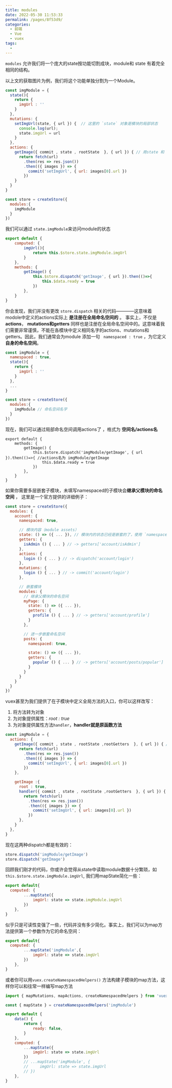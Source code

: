 ```yaml
---
title: modules
date: 2022-05-30 11:53:33
permalink: /pages/8f53d9/
categories:
  - 前端
  - Vue
  - vuex
tags:
  - 
---
```


`modules` 允许我们将一个庞大的state按功能切割成块，module和 state 有着完全相同的结构。

以上文的获取图片为例，我们将这个功能单独分割为一个Module。

```js
const imgModule = {
  state(){
    return {
      imgUrl : ''
    }
  },
  mutations: {
    setImgUrl(state, { url }) {  // 这里的 `state` 对象是模块的局部状态
      console.log(url);
      state.imgUrl = url
    }
  },
  actions: {
    getImage({ commit , state , rootState  }, { url }) { // 用state 和 rootState区分模块的状态的store状态
      return fetch(url)
        .then(res => res.json())
        .then(({ images }) => {
          commit('setImgUrl', { url: images[0].url })
        })
    }
  }
}

const store = createStore({
  modules:{
    imgModule
  }
})

```

我们可以通过 `state.imgModule`来访问module的状态

```js
export default {
    computed: {
        imgUrl(){
            return this.$store.state.imgModule.imgUrl
        }
    },
    methods: {
        getImage() {
            this.$store.dispatch('getImage', { url }).then(()=>{
                this.$data.ready = true
            })
        },
    }
}
```

你会发现，我们并没有更改 `store.dispatch` 相关的代码————这意味着modole中定义的actions实际上 **是注册在全局命名空间的** 。 事实上，不仅是 **actions**， **mutations和getters** 同样也是注册在全局命名空间中的。这意味着我们需要非常谨慎，不能在各模块中定义相同名字的actions、mutations和getters。因此，我们通常会为module 添加一句 ` namespaced : true` ，为它定义**自身的命名空间**。

```js
const imgModule = {
  namespaced : true,
  state(){
    return {
      imgUrl : ''
    }
  },
  ...
}

const store = createStore({
  modules:{
    imgModule // 命名空间名字
  }
})
```

现在，我们可以通过局部命名空间调用actions了 ，格式为 **空间名/actions名**

```js{4}
export default {
    methods: {
        getImage() {
            this.$store.dispatch('imgModule/getImage', { url }).then(()=>{ //actions名为 imgModule/getImage
                this.$data.ready = true
            })
        },
    }
}

```

如果你需要多层嵌套子模块，未填写namespaced的子模块会**继承父模块的命名空间** ， 这里是一个官方提供的详细例子：

```js
const store = createStore({
  modules: {
    account: {
      namespaced: true,

      // 模块内容（module assets）
      state: () => ({ ... }), // 模块内的状态已经是嵌套的了，使用 `namespaced` 属性不会对其产生影响
      getters: {
        isAdmin () { ... } // -> getters['account/isAdmin']
      },
      actions: {
        login () { ... } // -> dispatch('account/login')
      },
      mutations: {
        login () { ... } // -> commit('account/login')
      },

      // 嵌套模块
      modules: {
        // 继承父模块的命名空间
        myPage: {
          state: () => ({ ... }),
          getters: {
            profile () { ... } // -> getters['account/profile']
          }
        },

        // 进一步嵌套命名空间
        posts: {
          namespaced: true,

          state: () => ({ ... }),
          getters: {
            popular () { ... } // -> getters['account/posts/popular']
          }
        }
      }
    }
  }
})

```

vuex甚至为我们提供了在子模块中定义全局方法的入口，你可以这样改写：

1.  将方法转为对象
2.  为对象提供属性：*root : true*
3.  为对象提供属性方法`handler`，**handler就是原函数方法**

```js
const imgModule = {
  actions: {
    getImage({ commit , state , rootState ,rootGetters  }, { url }) { // 用state 和 rootState区分模块的状态的store状态
      return fetch(url)
        .then(res => res.json())
        .then(({ images }) => {
          commit('setImgUrl', { url: images[0].url })
        })
    },

    getImage :{
      root : true,
      handler({ commit , state , rootState ,rootGetters  }, { url }) { // 和上面完全一样
        return fetch(url)
          .then(res => res.json())
          .then(({ images }) => {
            commit('setImgUrl', { url: images[0].url })
          })
      },
    }
  },
}
```

现在这两种dispatch都是有效的：

```js
store.dispatch('imgModule/getImage')
store.dispatch('getImage')
```

回顾我们刚才的代码，你或许会觉得从state中读取module数据十分繁琐，如`this.$store.state.imgModule.imgUrl`, 我们用mapState简化一些：

```js
export default{
  computed: {
        ...mapState({
            imgUrl: state => state.imgModule.imgUrl
        })
    },
}
```

似乎只是可读性变强了一些，代码并没有多少简化。事实上，我们可以为map方法提供第一个参数作为它的命名空间：

```js
export default{
  computed: {
        ...mapState('imgModule',{
            imgUrl: state => state.imgUrl
        })
    },
}
```

或者你可以用`vuex.createNamespacedHelpers()` 方法构建子模块的map方法，这样你可以和往常一样编写map方法

```js
import { mapMutations, mapActions, createNamespacedHelpers } from 'vuex'

const { mapState } = createNamespacedHelpers('imgModule')

export default {
    data() {
        return {
            ready: false,
        }
    },
    computed: {
        ...mapState({
            imgUrl: state => state.imgUrl
        })
        // ...mapState('imgModule', {
        //     imgUrl: state => state.imgUrl
        // })
    },
}

```
